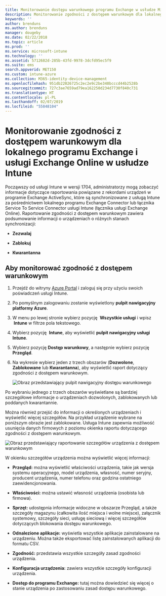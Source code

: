 ```yaml
---
title: Monitorowanie dostępu warunkowego programu Exchange w usłudze Microsoft Intune | Microsoft Intune
description: Monitorowanie zgodności z dostępem warunkowym dla lokalnego programu Exchange i usługi Exchange Online za pośrednictwem witryny Azure Portal usługi Intune.
keywords: ''
author: brenduns
ms.author: brenduns
manager: dougeby
ms.date: 02/22/2018
ms.topic: article
ms.prod: ''
ms.service: microsoft-intune
ms.technology: ''
ms.assetid: 5712682d-285b-43fd-9978-3dcfd95ec5f9
ms.suite: ems
search.appverid: MET150
ms.custom: intune-azure
ms.collection: M365-identity-device-management
ms.openlocfilehash: 951db22026725c2ec2e9c2be340bcccd44b2528b
ms.sourcegitcommit: 727c3ae7659ad79ea162250d234d7730f840c731
ms.translationtype: HT
ms.contentlocale: pl-PL
ms.lasthandoff: 02/07/2019
ms.locfileid: "55848104"
---
```

# <a name="monitor-conditional-access-compliance-for-on-premises-exchange-and-exchange-online-in-intune"></a>Monitorowanie zgodności z dostępem warunkowym dla lokalnego programu Exchange i usługi Exchange Online w usłudze Intune

Począwszy od usługi Intune w wersji 1704, administratorzy mogą zobaczyć informacje dotyczące raportowania powiązane z rekordami urządzeń w programie Exchange ActiveSync, które są synchronizowane z usługą Intune za pośrednictwem lokalnego programu Exchange Connector lub łącznika Service To Service Connector usługi Intune (łącznika usługi Exchange Online). Raportowanie zgodności z dostępem warunkowym zawiera podsumowanie informacji o urządzeniach o różnych stanach synchronizacji:

-   **Zezwalaj**

-   **Zablokuj**

-   **Kwarantanna**

## <a name="to-monitor-conditional-access-compliance"></a>Aby monitorować zgodność z dostępem warunkowym

1.  Przejdź do witryny [Azure Portal](https://portal.azure.com/) i zaloguj się przy użyciu swoich poświadczeń usługi Intune.

2.  Po pomyślnym zalogowaniu zostanie wyświetlony **pulpit nawigacyjny platformy Azure**.

3.  W menu po lewej stronie wybierz pozycję  **Wszystkie usługi** i wpisz  **Intune** w filtrze pola tekstowego.

4.  Wybierz pozycję  **Intune**, aby wyświetlić **pulpit nawigacyjny usługi Intune**.

5.  Wybierz pozycję **Dostęp warunkowy**, a następnie wybierz pozycję **Przegląd**.

6.  Na wykresie wybierz jeden z trzech obszarów (**Dozwolone**, **Zablokowane** lub **Kwarantanna**), aby wyświetlić raport dotyczący zgodności z dostępem warunkowym.

    ![Obraz przedstawiający pulpit nawigacyjny dostępu warunkowego](./media/CA-reporting-intune-1.png)

Po wybraniu jednego z trzech obszarów wyświetlane są bardziej szczegółowe informacje o urządzeniach dozwolonych, zablokowanych lub poddanych kwarantannie.

Można również przejść do informacji o określonych urządzeniach i wyświetlić więcej szczegółów. Na przykład urządzenie wybrane na poniższym obrazie jest zablokowane. Usługa Intune zapewnia możliwość usunięcia danych firmowych z poziomu okienka raportu dotyczącego zgodności z dostępem warunkowym.

![Obraz przedstawiający raportowanie szczegółów urządzenia z dostępem warunkowym](./media/CA-reporting-intune-3.png)

W okienku szczegółów urządzenia można wyświetlić więcej informacji:

-   **Przegląd:** można wyświetlić właściwości urządzenia, takie jak wersja systemu operacyjnego, model urządzenia, własność, numer seryjny, producent urządzenia, numer telefonu oraz godzina ostatniego zaewidencjonowania.

-   **Właściwości:** można ustawić własność urządzenia (osobista lub firmowa).

-   **Sprzęt:** udostępnia informacje widoczne w obszarze Przegląd, a także szczegóły magazynu (całkowita ilość miejsca i wolne miejsce), załącznik systemowy, szczegóły sieci, usługę sieciową i więcej szczegółów dotyczących blokowania dostępu warunkowego.

-   **Odnalezione aplikacje:** wyświetla wszystkie aplikacje zainstalowane na urządzeniu. Można także eksportować listę zainstalowanych aplikacji do formatu CSV.

-   **Zgodność:** przedstawia wszystkie szczegóły zasad zgodności urządzenia.

-   **Konfiguracja urządzenia:** zawiera wszystkie szczegóły konfiguracji urządzenia.

-   **Dostęp do programu Exchange:** tutaj można dowiedzieć się więcej o stanie urządzenia po zastosowaniu zasad dostępu warunkowego.
